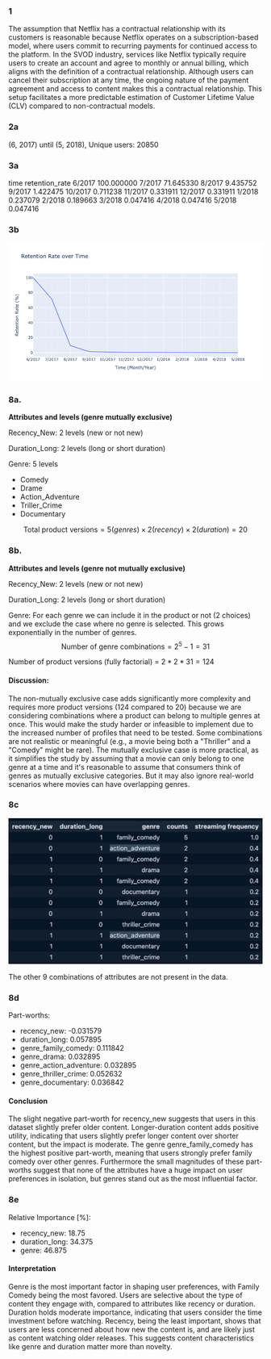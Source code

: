 ### 1
The assumption that Netflix has a contractual relationship with its customers is reasonable because Netflix operates on a subscription-based model, where users commit to recurring payments for continued access to the platform. In the SVOD industry, services like Netflix typically require users to create an account and agree to monthly or annual billing, which aligns with the definition of a contractual relationship. Although users can cancel their subscription at any time, the ongoing nature of the payment agreement and access to content makes this a contractual relationship. This setup facilitates a more predictable estimation of Customer Lifetime Value (CLV) compared to non-contractual models.

### 2a
(6, 2017) until (5, 2018), Unique users: 20850

### 3a
time  retention_rate
 6/2017      100.000000
 7/2017       71.645330
 8/2017        9.435752
 9/2017        1.422475
10/2017        0.711238
11/2017        0.331911
12/2017        0.331911
 1/2018        0.237079
 2/2018        0.189663
 3/2018        0.047416
 4/2018        0.047416
 5/2018        0.047416

### 3b
![Retention Rate vs. Time](./assets/retention_rate_vs_time.png)

### 8a. 
**Attributes and levels (genre mutually exclusive)**

Recency_New: 2 levels (new or not new)

Duration_Long: 2 levels (long or short duration)

Genre: 5 levels
- Comedy
- Drame
- Action_Adventure
- Triller_Crime
- Documentary

$$\text{Total product versions}=5 (genres)×2 (recency)×2 (duration)=20$$

### 8b. 
**Attributes and levels (genre not mutually exclusive)**

Recency_New: 2 levels (new or not new)

Duration_Long: 2 levels (long or short duration)

Genre:
For each genre we can include it in the product or not (2 choices) and we exclude the case where no genre is selected. This grows exponentially in the number of genres.
$$\text{Number of genre combinations} = 2^5 -1 =31 $$

Number of product versions (fully factorial) = $2*2*31 = 124$

#### Discussion:
The non-mutually exclusive case adds significantly more complexity and requires more product versions (124 compared to 20) because we are considering combinations where a product can belong to multiple genres at once. This would make the study harder or infeasible to implement due to the increased number of profiles that need to be tested. Some combinations are not realistic or meaningful (e.g., a movie being both a "Thriller" and a "Comedy" might be rare). The mutually exclusive case is more practical, as it simplifies the study by assuming that a movie can only belong to one genre at a time and it's reasonable to assume that consumers think of genres as mutually exclusive categories. But it may also ignore real-world scenarios where movies can have overlapping genres.

### 8c
![Ranking](./assets/conjoint_attribute_level_ranking.jpg)

The other 9 combinations of attributes are not present in the data.

### 8d
Part-worths:
- recency_new: -0.031579
- duration_long: 0.057895
- genre_family_comedy: 0.111842
- genre_drama: 0.032895
- genre_action_adventure: 0.032895
- genre_thriller_crime: 0.052632
- genre_documentary: 0.036842

#### Conclusion
The slight negative part-worth for recency_new suggests that users in this dataset slightly prefer older content. 
Longer-duration content adds positive utility, indicating that users slightly prefer longer content over shorter content, but the impact is moderate.
The genre genre_family_comedy has the highest positive part-worth, meaning that users strongly prefer family comedy over other genres.
Furthermore the small magnitudes of these part-worths suggest that none of the attributes have a huge impact on user preferences in isolation, but genres stand out as the most influential factor.

### 8e
Relative Importance [%]:
- recency_new: 18.75
- duration_long: 34.375
- genre: 46.875
#### Interpretation
Genre is the most important factor in shaping user preferences, with Family Comedy being the most favored. Users are selective about the type of content they engage with, compared to attributes like recency or duration. Duration holds moderate importance, indicating that users consider the time investment before watching. Recency, being the least important, shows that users are less concerned about how new the content is, and are likely just as content watching older releases. This suggests content characteristics like genre and duration matter more than novelty.

<!---
Practical Implications:

- Content Curation and Recommendations: 
Platforms could focus more on recommending content that aligns with users' preferred genres and durations rather than always pushing the newest content.
- Content Acquisition: 
Platforms may not need to invest as heavily in always acquiring the latest releases, as users are willing to engage with older content, especially if it aligns with their preferred genres.
- Marketing Strategies: 
Marketing campaigns could highlight a combination of genre and duration more than the recency of the content.
-->